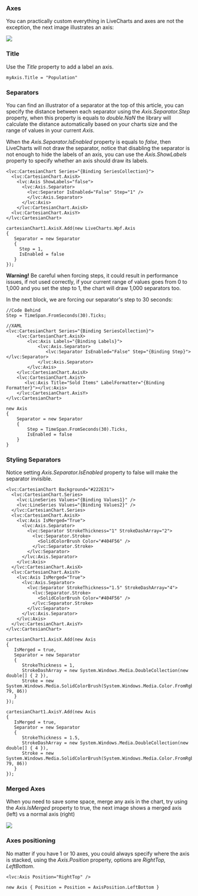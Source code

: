 ### Axes

You can practically custom everything in LiveCharts and axes are not the exception, the next image illustrates an axis:

![](https://raw.githubusercontent.com/Live-Charts/WebSiteDocs/master/v1/Resources/axis%20explain.jpg)

### Title

Use the _Title_ property to add a label an axis.

```
myAxis.Title = "Population"
```

### Separators

You can find an illustrator of a separator at the top of this article, you can specify the distance between each separator using the _Axis.Separator.Step_ property, when this property is equals to _double.NaN_ the library will calculate the distance automatically based on your charts size and the range of values in your current _Axis_.

When the _Axis.Separator.IsEnabled_ property is equals to _false_, then LiveCharts will not draw the separator, notice that disabling the separator is not enough to hide the labels of an axis, you can use the _Axis.ShowLabels_ property to specify whether an axis should draw its labels.

```{wpf||uwp}
<lvc:CartesianChart Series="{Binding SeriesCollection}">
  <lvc:CartesianChart.AxisX>
    <lvc:Axis ShowLabels="false">
      <lvc:Axis.Separator>
        <lvc:Separator IsEnabled="False" Step="1" />
        </lvc:Axis.Separator>
      </lvc:Axis>
    </lvc:CartesianChart.AxisX>
  <lvc:CartesianChart.AxisY>
</lvc:CartesianChart>
```

```{wf}
cartesianChart1.AxisX.Add(new LiveCharts.Wpf.Axis
{
   Separator = new Separator 
   {
     Step = 1,
     IsEnabled = false
   }
});
```

**Warning!** Be careful when forcing steps, it could result in performance issues, if not used correctly, if your current range of values goes from 0 to 1,000 and you set the step to 1, the chart will draw 1,000 separators too.

In the next block, we are forcing our separator's step to 30 seconds:

```{wpf||uwp}
//Code Behind
Step = TimeSpan.FromSeconds(30).Ticks;

//XAML
<lvc:CartesianChart Series="{Binding SeriesCollection}">
    <lvc:CartesianChart.AxisX>
        <lvc:Axis Labels="{Binding Labels}">
            <lvc:Axis.Separator>
               <lvc:Separator IsEnabled="False" Step="{Binding Step}"></lvc:Separator>
            </lvc:Axis.Separator>
        </lvc:Axis>
    </lvc:CartesianChart.AxisX>
    <lvc:CartesianChart.AxisY>
       <lvc:Axis Title="Sold Items" LabelFormatter="{Binding Formatter}"></lvc:Axis>
    </lvc:CartesianChart.AxisY>
</lvc:CartesianChart>
```

```{wf}
new Axis
{
    Separator = new Separator
    {
        Step = TimeSpan.FromSeconds(30).Ticks,
        IsEnabled = false
    }
}
```

### Styling Separators

Notice setting _Axis.Separator.IsEnabled_ property to false will make the separator invisible.

```{uwp||wpf}
<lvc:CartesianChart Background="#222E31">
  <lvc:CartesianChart.Series>
    <lvc:LineSeries Values="{Binding Values1}" />
    <lvc:LineSeries Values="{Binding Values2}" />
  </lvc:CartesianChart.Series>
  <lvc:CartesianChart.AxisX>
    <lvc:Axis IsMerged="True">
      <lvc:Axis.Separator>
        <lvc:Separator StrokeThickness="1" StrokeDashArray="2">
          <lvc:Separator.Stroke>
            <SolidColorBrush Color="#404F56" />
          </lvc:Separator.Stroke>
        </lvc:Separator>
      </lvc:Axis.Separator>
    </lvc:Axis>
  </lvc:CartesianChart.AxisX>
  <lvc:CartesianChart.AxisY>
    <lvc:Axis IsMerged="True">
      <lvc:Axis.Separator>
        <lvc:Separator StrokeThickness="1.5" StrokeDashArray="4">
          <lvc:Separator.Stroke>
            <SolidColorBrush Color="#404F56" />
          </lvc:Separator.Stroke>
        </lvc:Separator>
      </lvc:Axis.Separator>
    </lvc:Axis>
  </lvc:CartesianChart.AxisY>
</lvc:CartesianChart>
```

```{wf}
cartesianChart1.AxisX.Add(new Axis
{
   IsMerged = true,
   Separator = new Separator
   {
      StrokeThickness = 1,
      StrokeDashArray = new System.Windows.Media.DoubleCollection(new double[] { 2 }),
      Stroke = new System.Windows.Media.SolidColorBrush(System.Windows.Media.Color.FromRgb(64, 79, 86))
   }
});

cartesianChart1.AxisY.Add(new Axis
{
   IsMerged = true,
   Separator = new Separator
   {
      StrokeThickness = 1.5,
      StrokeDashArray = new System.Windows.Media.DoubleCollection(new double[] { 4 }),
      Stroke = new System.Windows.Media.SolidColorBrush(System.Windows.Media.Color.FromRgb(64, 79, 86))
   }
});
```

### Merged Axes

When you need to save some space, merge any axis in the chart, try using the _Axis.IsMerged_ property to true, the next image shows a merged axis (left) vs a normal axis (right)

![](https://raw.githubusercontent.com/Live-Charts/WebSiteDocs/master/v1/Resources/mergedaxis.png)

### Axes positioning

No matter if you have 1 or 10 axes, you could always specify where the axis is stacked, using the _Axis.Position_ property, options are _RightTop, LeftBottom_.

```{wpf||uwp}
<lvc:Axis Position="RightTop" />
```

```{wf}
new Axis { Position = Position = AxisPosition.LeftBottom }
```